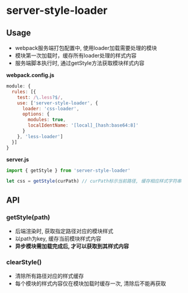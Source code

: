 # server-style-loader

## Usage

* webpack服务端打包配置中, 使用loader加载需要处理的模块
* 模块第一次加载时，缓存所有loader处理的样式内容
* 服务端脚本执行时, 通过getStyle方法获取模块样式内容

**webpack.config.js**
```javascript
module: {
  rules: [{
    test: /\.less?$/,
    use: ['server-style-loader', {
      loader: 'css-loader',
      options: {
        modules: true,
        localIdentName: '[local]_[hash:base64:8]'
      }
    }, 'less-loader']
  }]
}
```

**server.js**
```javascript
import { getStyle } from 'server-style-loader'

let css = getStyle(curPath) // curPath标示当前路径, 缓存相应样式字符串
```
## API

### getStyle(path)
* 后端渲染时, 获取指定路径对应的模块样式
* 以path为key, 缓存当前模块样式内容
* **异步模块需加载完成后, 才可以获取到其样式内容**

### clearStyle()
* 清除所有路径对应的样式缓存
* 每个模块的样式内容仅在模块加载时缓存一次, 清除后不能再获取
